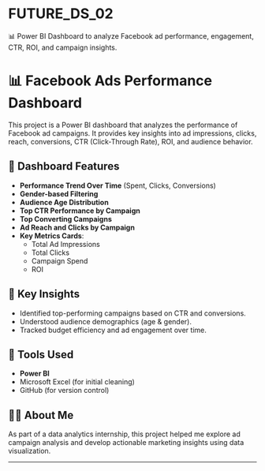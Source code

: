 # FUTURE_DS_02
📊 Power BI Dashboard to analyze Facebook ad performance, engagement, CTR, ROI, and campaign insights.

# 📊 Facebook Ads Performance Dashboard

This project is a Power BI dashboard that analyzes the performance of Facebook ad campaigns. It provides key insights into ad impressions, clicks, reach, conversions, CTR (Click-Through Rate), ROI, and audience behavior.

## 📌 Dashboard Features

- **Performance Trend Over Time** (Spent, Clicks, Conversions)
- **Gender-based Filtering**
- **Audience Age Distribution**
- **Top CTR Performance by Campaign**
- **Top Converting Campaigns**
- **Ad Reach and Clicks by Campaign**
- **Key Metrics Cards**:
  - Total Ad Impressions
  - Total Clicks
  - Campaign Spend
  - ROI

## 🧠 Key Insights

- Identified top-performing campaigns based on CTR and conversions.
- Understood audience demographics (age & gender).
- Tracked budget efficiency and ad engagement over time.

## 🚀 Tools Used

- **Power BI**
- Microsoft Excel (for initial cleaning)
- GitHub (for version control)

## 🧑‍💻 About Me

As part of a data analytics internship, this project helped me explore ad campaign analysis and develop actionable marketing insights using data visualization.

---

